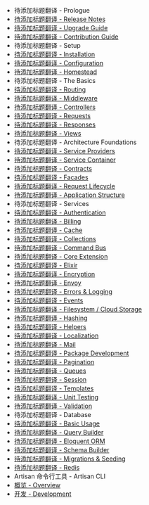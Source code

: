 - 待添加标题翻译 - Prologue
 - [待添加标题翻译 - Release Notes](prologue/releases.md)
 - [待添加标题翻译 - Upgrade Guide](prologue/upgrade.md)
 - [待添加标题翻译 - Contribution Guide](prologue/contributions.md)
- 待添加标题翻译 - Setup
 - [待添加标题翻译 - Installation](setup/installation.md)
 - [待添加标题翻译 - Configuration](setup/configuration.md)
 - [待添加标题翻译 - Homestead](setup/homestead.md)
- 待添加标题翻译 - The Basics
 - [待添加标题翻译 - Routing](the-basics/routing.md)
 - [待添加标题翻译 - Middleware](the-basics/middleware.md)
 - [待添加标题翻译 - Controllers](the-basics/controllers.md)
 - [待添加标题翻译 - Requests](the-basics/requests.md)
 - [待添加标题翻译 - Responses](the-basics/responses.md)
 - [待添加标题翻译 - Views](the-basics/views.md)
- 待添加标题翻译 - Architecture Foundations
 - [待添加标题翻译 - Service Providers](architecture-foundations/providers.md)
 - [待添加标题翻译 - Service Container](architecture-foundations/container.md)
 - [待添加标题翻译 - Contracts](architecture-foundations/contracts.md)
 - [待添加标题翻译 - Facades](architecture-foundations/facades.md)
 - [待添加标题翻译 - Request Lifecycle](architecture-foundations/lifecycle.md)
 - [待添加标题翻译 - Application Structure](architecture-foundations/structure.md)
- 待添加标题翻译 - Services
 - [待添加标题翻译 - Authentication](services/authentication.md)
 - [待添加标题翻译 - Billing](services/billing.md)
 - [待添加标题翻译 - Cache](services/cache.md)
 - [待添加标题翻译 - Collections](services/collections.md)
 - [待添加标题翻译 - Command Bus](services/bus.md)
 - [待添加标题翻译 - Core Extension](services/extending.md)
 - [待添加标题翻译 - Elixir](services/elixir.md)
 - [待添加标题翻译 - Encryption](services/encryption.md)
 - [待添加标题翻译 - Envoy](services/envoy.md)
 - [待添加标题翻译 - Errors & Logging](services/errors.md)
 - [待添加标题翻译 - Events](services/events.md)
 - [待添加标题翻译 - Filesystem / Cloud Storage](services/filesystem.md)
 - [待添加标题翻译 - Hashing](services/hashing.md)
 - [待添加标题翻译 - Helpers](services/helpers.md)
 - [待添加标题翻译 - Localization](services/localization.md)
 - [待添加标题翻译 - Mail](services/mail.md)
 - [待添加标题翻译 - Package Development](services/packages.md)
 - [待添加标题翻译 - Pagination](services/pagination.md)
 - [待添加标题翻译 - Queues](services/queues.md)
 - [待添加标题翻译 - Session](services/session.md)
 - [待添加标题翻译 - Templates](services/templates.md)
 - [待添加标题翻译 - Unit Testing](services/testing.md)
 - [待添加标题翻译 - Validation](services/validation.md)
- 待添加标题翻译 - Database
 - [待添加标题翻译 - Basic Usage](database/database.md)
 - [待添加标题翻译 - Query Builder](database/queries.md)
 - [待添加标题翻译 - Eloquent ORM](database/eloquent.md)
 - [待添加标题翻译 - Schema Builder](database/schema.md)
 - [待添加标题翻译 - Migrations & Seeding](database/migrations.md)
 - [待添加标题翻译 - Redis](database/redis.md)
- Artisan 命令行工具 - Artisan CLI
 - [概览 - Overview](artisan-overview.md)
 - [开发 - Development](artisan-commands.md)